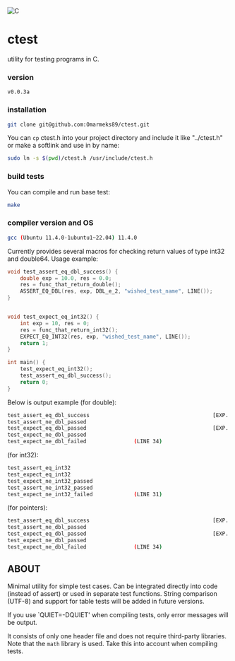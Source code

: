 ![C](https://img.shields.io/badge/c-%2300599C.svg?style=for-the-badge&logo=c&logoColor=white)

# ctest
utility for testing programs in C.

### version
`v0.0.3a`

### installation
```bash
git clone git@github.com:Omarmeks89/ctest.git
```

You can `cp` ctest.h into your project directory and
include it like "../ctest.h"
or make a softlink and use in by name:
```bash
sudo ln -s $(pwd)/ctest.h /usr/include/ctest.h
```

### build tests

You can compile and run base test:
```bash
make
```

### compiler version and OS
```bash
gcc (Ubuntu 11.4.0-1ubuntu1~22.04) 11.4.0
```

Currently provides several macros for checking return values of type int32 and double64. Usage example:
```C
void test_assert_eq_dbl_success() {
    double exp = 10.0, res = 0.0;
    res = func_that_return_double();
    ASSERT_EQ_DBL(res, exp, DBL_e_2, "wished_test_name", LINE());
}


void test_expect_eq_int32() {
    int exp = 10, res = 0;
    res = func_that_return_int32();
    EXPECT_EQ_INT32(res, exp, "wished_test_name", LINE());
    return 1;
}

int main() {
    test_expect_eq_int32();
    test_assert_eq_dbl_success();
    return 0;
}
```
Below is output example (for double):
```bash
test_assert_eq_dbl_success                                       [EXP.: 10.000000, GOT: 10.000000, EPS.: 0.010000]           PASSED.
test_assert_ne_dbl_passed                                                 [10.011000 != 10.000000. EPS.: 0.010000]           PASSED.
test_expect_eq_dbl_passed                                        [EXP.: 10.010000, GOT: 10.010000, EPS.: 0.010000]           PASSED.
test_expect_ne_dbl_passed                                                 [10.000001 != 10.000000. EPS.: 0.000001]           PASSED.
test_expect_ne_dbl_failed               (LINE 34)                         [10.000001 == 10.000000. EPS.: 0.000001]           FAILED.
```

(for int32):
```bash
test_assert_eq_int32                                                                           [EXP.: 10, GOT: 10]           PASSED.
test_expect_eq_int32                                                                           [EXP.: 10, GOT: 10]           PASSED.
test_expect_ne_int32_passed                                                                              [10 != 8]           PASSED.
test_assert_ne_int32_passed                                                                              [10 != 0]           PASSED.
test_expect_ne_int32_failed             (LINE 31)                                                       [10 == 10]           FAILED.
```

(for pointers):
```bash
test_assert_eq_dbl_success                                       [EXP.: 10.000000, GOT: 10.000000, EPS.: 0.010000]           PASSED.
test_assert_ne_dbl_passed                                                 [10.011000 != 10.000000. EPS.: 0.010000]           PASSED.
test_expect_eq_dbl_passed                                        [EXP.: 10.010000, GOT: 10.010000, EPS.: 0.010000]           PASSED.
test_expect_ne_dbl_passed                                                 [10.000001 != 10.000000. EPS.: 0.000001]           PASSED.
test_expect_ne_dbl_failed               (LINE 34)                         [10.000001 == 10.000000. EPS.: 0.000001]           FAILED.
```

## ABOUT
Minimal utility for simple test cases. Can be integrated directly into code (instead of assert) or used in separate test functions. String comparison (UTF-8) and support for table tests will be added in future versions.

If you use `QUIET=-DQUIET' when compiling tests, only error messages will be output.


It consists of only one header file and does not require third-party libraries. Note that the `math` library is used. Take this into account when compiling tests.

